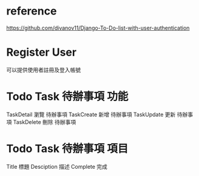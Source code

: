 # reference
https://github.com/divanov11/Django-To-Do-list-with-user-authentication

# Register User
可以提供使用者註冊及登入帳號
    
# Todo Task 待辦事項 功能
TaskDetail 瀏覽 待辦事項
TaskCreate 新增 待辦事項
TaskUpdate 更新 待辦事項
TaskDelete 刪除 待辦事項

# Todo Task 待辦事項 項目
Title 標題
Desciption 描述
Complete 完成
